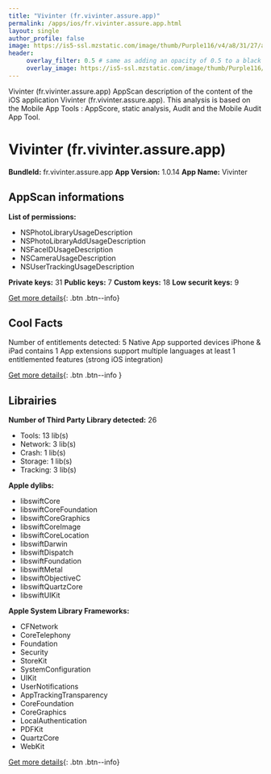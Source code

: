```yaml
---
title: "Vivinter (fr.vivinter.assure.app)"
permalink: /apps/ios/fr.vivinter.assure.app.html
layout: single
author_profile: false
image: https://is5-ssl.mzstatic.com/image/thumb/Purple116/v4/a8/31/27/a8312781-7038-6299-1b0d-71df0ee191f0/AppIcon-0-0-1x_U007emarketing-0-0-0-10-0-0-sRGB-0-0-0-GLES2_U002c0-512MB-85-220-0-0.png/512x512bb.jpg
header: 
     overlay_filter: 0.5 # same as adding an opacity of 0.5 to a black background
     overlay_image: https://is5-ssl.mzstatic.com/image/thumb/Purple116/v4/a8/31/27/a8312781-7038-6299-1b0d-71df0ee191f0/AppIcon-0-0-1x_U007emarketing-0-0-0-10-0-0-sRGB-0-0-0-GLES2_U002c0-512MB-85-220-0-0.png/512x512bb.jpg
---
```

Vivinter (fr.vivinter.assure.app) AppScan description of the content of the iOS application Vivinter (fr.vivinter.assure.app). This analysis is based on the Mobile App Tools : AppScore, static analysis, Audit and the Mobile Audit App Tool.

# Vivinter (fr.vivinter.assure.app)

**BundleId:** fr.vivinter.assure.app
**App Version:** 1.0.14
**App Name:** Vivinter


## AppScan informations 

**List of permissions:** 
- NSPhotoLibraryUsageDescription
- NSPhotoLibraryAddUsageDescription
- NSFaceIDUsageDescription
- NSCameraUsageDescription
- NSUserTrackingUsageDescription
  
  
**Private keys:** 31
**Public keys:** 7
**Custom keys:** 18
**Low securit keys:** 9
  
[Get more details](/pricing.html){: .btn .btn--info}

## Cool Facts

Number of entitlements detected: 5
Native App
supported devices iPhone & iPad
contains 1 App extensions
support multiple languages
at least 1 entitlemented features (strong iOS integration)
  
[Get more details](/pricing.html){: .btn .btn--info }

## Librairies 
**Number of Third Party Library detected:** 26
- Tools: 13 lib(s)
- Network: 3 lib(s)
- Crash: 1 lib(s)
- Storage: 1 lib(s)
- Tracking: 3 lib(s)


**Apple dylibs:**
- libswiftCore
- libswiftCoreFoundation
- libswiftCoreGraphics
- libswiftCoreImage
- libswiftCoreLocation
- libswiftDarwin
- libswiftDispatch
- libswiftFoundation
- libswiftMetal
- libswiftObjectiveC
- libswiftQuartzCore
- libswiftUIKit


**Apple System Library Frameworks:**
- CFNetwork
- CoreTelephony
- Foundation
- Security
- StoreKit
- SystemConfiguration
- UIKit
- UserNotifications
- AppTrackingTransparency
- CoreFoundation
- CoreGraphics
- LocalAuthentication
- PDFKit
- QuartzCore
- WebKit


  
[Get more details](/pricing.html){: .btn .btn--info}

